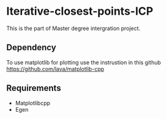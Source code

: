 # Iterative-closest-points-ICP

This is the part of Master degree intergration project.

## Dependency
To use matplotlib for plotting use the instrustion in this github https://github.com/lava/matplotlib-cpp

## Requirements
- Matplotlibcpp
- Egen
